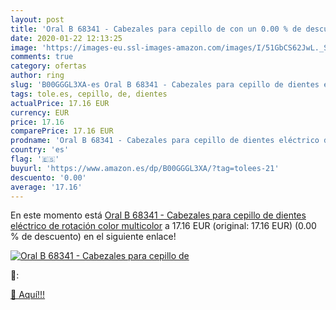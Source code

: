 ```yaml
---
layout: post
title: 'Oral B 68341 - Cabezales para cepillo de con un 0.00 % de descuento'
date: 2020-01-22 12:13:25
image: 'https://images-eu.ssl-images-amazon.com/images/I/51GbCS62JwL._SL200_.jpg'
comments: true
category: ofertas
author: ring
slug: 'B00GGGL3XA-es Oral B 68341 - Cabezales para cepillo de dientes eléctrico...'
tags: tole.es, cepillo, de, dientes
actualPrice: 17.16 EUR
currency: EUR
price: 17.16
comparePrice: 17.16 EUR
prodname: 'Oral B 68341 - Cabezales para cepillo de dientes eléctrico de rotación  color multicolor'
country: 'es'
flag: '🇪🇸'
buyurl: 'https://www.amazon.es/dp/B00GGGL3XA/?tag=tolees-21'
descuento: '0.00'
average: '17.16'
---
```


En este momento está [Oral B 68341 - Cabezales para cepillo de dientes eléctrico de rotación  color multicolor](https://www.amazon.es/dp/B00GGGL3XA/?tag=tolees-21) a 17.16 EUR (original: 17.16 EUR) (0.00 %  de descuento) en el siguiente enlace!

[![Oral B 68341 - Cabezales para cepillo de](https://images-eu.ssl-images-amazon.com/images/I/51GbCS62JwL._SL200_.jpg)](https://www.amazon.es/dp/B00GGGL3XA/?tag=tolees-21)

🔎:


[🛒 Aquí!!!](https://www.amazon.es/dp/B00GGGL3XA/?tag=tolees-21)
